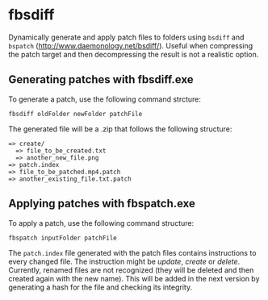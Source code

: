 # fbsdiff
Dynamically generate and apply patch files to folders using `bsdiff` and `bspatch` (http://www.daemonology.net/bsdiff/). Useful when compressing the patch target and then decompressing the result is not a realistic option.

## Generating patches with fbsdiff.exe

To generate a patch, use the following command strcture:

```
fbsdiff oldFolder newFolder patchFile
```

The generated file will be a .zip that follows the following structure:

```
=> create/
  => file_to_be_created.txt
  => another_new_file.png
=> patch.index
=> file_to_be_patched.mp4.patch
=> another_existing_file.txt.patch
```

## Applying patches with fbspatch.exe

To apply a patch, use the following command structure:

```
fbspatch inputFolder patchFile
```

The `patch.index` file generated with the patch files contains instructions to every changed file. The instruction might be *update*, *create* or *delete*. Currently, renamed files are not recognized (they will be deleted and then created again with the new name). This will be added in the next version by generating a hash for the file and checking its integrity.

